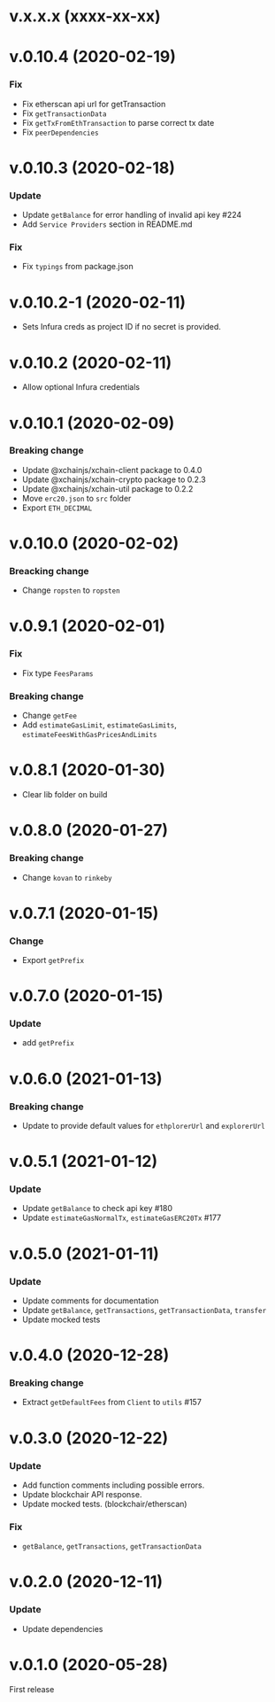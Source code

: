 # v.x.x.x (xxxx-xx-xx)

# v.0.10.4 (2020-02-19)

### Fix

- Fix etherscan api url for getTransaction
- Fix `getTransactionData`
- Fix `getTxFromEthTransaction` to parse correct tx date
- Fix `peerDependencies`

# v.0.10.3 (2020-02-18)

### Update

- Update `getBalance` for error handling of invalid api key #224
- Add `Service Providers` section in README.md

### Fix

- Fix `typings` from package.json

# v.0.10.2-1 (2020-02-11)

- Sets Infura creds as project ID if no secret is provided.

# v.0.10.2 (2020-02-11)

- Allow optional Infura credentials

# v.0.10.1 (2020-02-09)

### Breaking change

- Update @xchainjs/xchain-client package to 0.4.0
- Update @xchainjs/xchain-crypto package to 0.2.3
- Update @xchainjs/xchain-util package to 0.2.2
- Move `erc20.json` to `src` folder
- Export `ETH_DECIMAL`

# v.0.10.0 (2020-02-02)

### Breacking change

- Change `ropsten` to `ropsten`

# v.0.9.1 (2020-02-01)

### Fix

- Fix type `FeesParams`

### Breaking change

- Change `getFee`
- Add `estimateGasLimit`, `estimateGasLimits`, `estimateFeesWithGasPricesAndLimits`

# v.0.8.1 (2020-01-30)

- Clear lib folder on build

# v.0.8.0 (2020-01-27)

### Breaking change

- Change `kovan` to `rinkeby`

# v.0.7.1 (2020-01-15)

### Change

- Export `getPrefix`

# v.0.7.0 (2020-01-15)

### Update

- add `getPrefix`

# v.0.6.0 (2021-01-13)

### Breaking change

- Update to provide default values for `ethplorerUrl` and `explorerUrl`

# v.0.5.1 (2021-01-12)

### Update

- Update `getBalance` to check api key #180
- Update `estimateGasNormalTx`, `estimateGasERC20Tx` #177

# v.0.5.0 (2021-01-11)

### Update

- Update comments for documentation
- Update `getBalance`, `getTransactions`, `getTransactionData`, `transfer`
- Update mocked tests

# v.0.4.0 (2020-12-28)

### Breaking change

- Extract `getDefaultFees` from `Client` to `utils` #157

# v.0.3.0 (2020-12-22)

### Update

- Add function comments including possible errors.
- Update blockchair API response.
- Update mocked tests. (blockchair/etherscan)

### Fix

- `getBalance`, `getTransactions`, `getTransactionData`

# v.0.2.0 (2020-12-11)

### Update

- Update dependencies

# v.0.1.0 (2020-05-28)

First release
